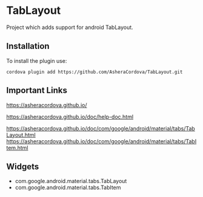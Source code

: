 # TabLayout
Project which adds support for android TabLayout.

## Installation
To install the plugin use:

```
cordova plugin add https://github.com/AsheraCordova/TabLayout.git
```

## Important Links
https://asheracordova.github.io/

https://asheracordova.github.io/doc/help-doc.html

https://asheracordova.github.io/doc/com/google/android/material/tabs/TabLayout.html
https://asheracordova.github.io/doc/com/google/android/material/tabs/TabItem.html

## Widgets
* com.google.android.material.tabs.TabLayout
* com.google.android.material.tabs.TabItem
